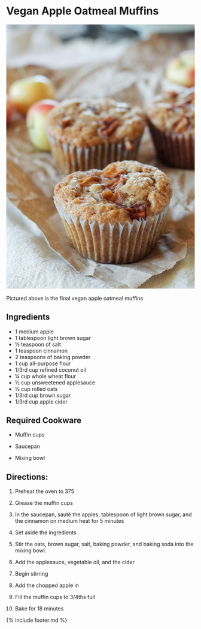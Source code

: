 # Vegan Apple Oatmeal Muffins

![](images/media/image4.jpeg)

Pictured above is the final vegan apple oatmeal muffins

## Ingredients

- 1 medium apple     
- 1 tablespoon light brown sugar 
- ½ teaspoon of salt              
- 1 teaspoon cinnamon         
- 2 teaspoons of baking powder   
- 1 cup all-purpose flour       
- 1/3rd cup refined coconut oil   
- ¼ cup whole wheat flour  
- ½ cup unsweetened applesauce                                    
- ½ cup rolled oats
- 1/3rd cup brown sugar     
- 1/3rd cup apple cider             


## Required Cookware

- Muffin cups

- Saucepan

- Mixing bowl

## Directions:

1.  Preheat the oven to 375 

2.  Grease the muffin cups

3.  In the saucepan, sauté the apples, tablespoon of light brown sugar,
    and the cinnamon on medium heat for 5 minutes  

4.  Set aside the ingredients

5.  Stir the oats, brown sugar, salt, baking powder, and baking soda
    into the mixing bowl.

6.  Add the applesauce, vegetable oil, and the cider 

7.  Begin stirring

8.  Add the chopped apple in

9.  Fill the muffin cups to 3/4ths full

10.  Bake for 18 minutes


{% include footer.md %}